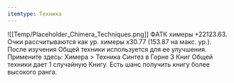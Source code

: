 ```yaml
---
itemtype: Техника
---
```

![[Temp/Placeholder_Chimera_Techniques.png]]
ФАТК химеры +22123.63. Очки рассчитываются как ур. химеры x30.77 (153.87 на макс. ур.). После изучения Общей техники используется для ее улучшения. Примените здесь: Химера > Техника Синтез в Горне 3 Книг Общей техники дает 1 случайную Книгу. Есть шанс получить книгу более высокого ранга.
